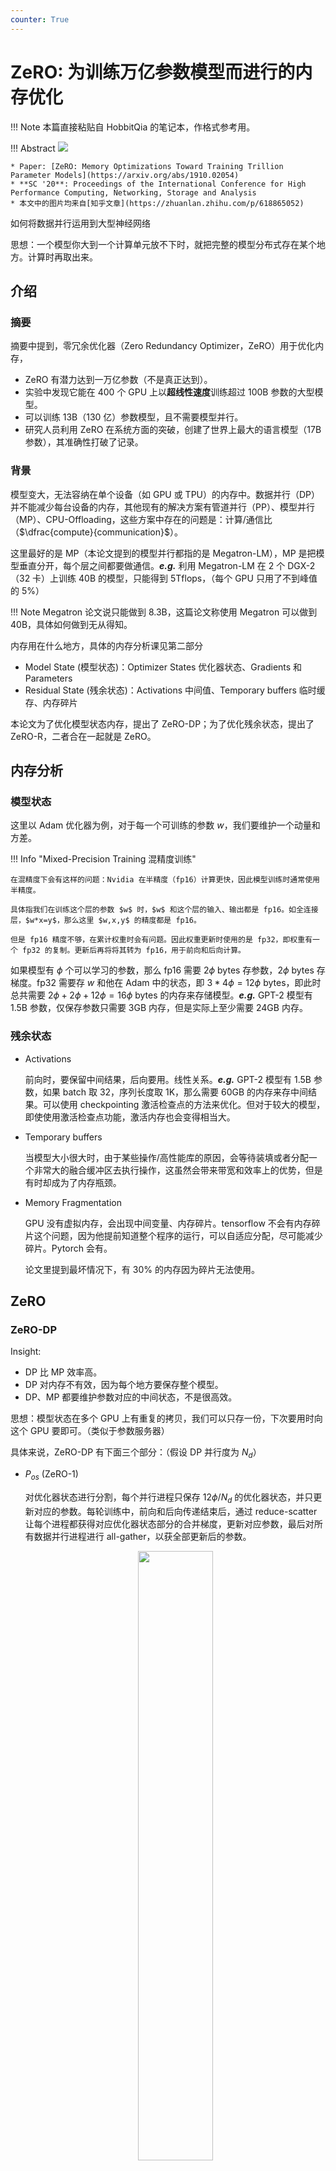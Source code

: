 ```yaml
---
counter: True   
---
```


# ZeRO: 为训练万亿参数模型而进行的内存优化

!!! Note
    本篇直接粘贴自 HobbitQia 的笔记本，作格式参考用。

!!! Abstract
    ![](https://cdn.hobbitqia.cc/20240213224428.png)

    * Paper: [ZeRO: Memory Optimizations Toward Training Trillion Parameter Models](https://arxiv.org/abs/1910.02054)
    * **SC '20**: Proceedings of the International Conference for High Performance Computing, Networking, Storage and Analysis
    * 本文中的图片均来自[知乎文章](https://zhuanlan.zhihu.com/p/618865052)

如何将数据并行运用到大型神经网络

思想：一个模型你大到一个计算单元放不下时，就把完整的模型分布式存在某个地方。计算时再取出来。

## 介绍

### 摘要

摘要中提到，零冗余优化器（Zero Redundancy Optimizer，ZeRO）用于优化内存，

* ZeRO 有潜力达到一万亿参数（不是真正达到）。
* 实验中发现它能在 400 个 GPU 上以**超线性速度**训练超过 100B 参数的大型模型。
* 可以训练 13B（130 亿）参数模型，且不需要模型并行。
* 研究人员利用 ZeRO 在系统方面的突破，创建了世界上最大的语言模型（17B 参数），其准确性打破了记录。

<!-- 做一个系统能做多大，训练一个更大的模型精度更好。 -->

### 背景

模型变大，无法容纳在单个设备（如 GPU 或 TPU）的内存中。数据并行（DP）并不能减少每台设备的内存，其他现有的解决方案有管道并行（PP）、模型并行（MP）、CPU-Offloading，这些方案中存在的问题是：计算/通信比（$\dfrac{compute}{communication}$）。

这里最好的是 MP（本论文提到的模型并行都指的是 Megatron-LM），MP 是把模型垂直分开，每个层之间都要做通信。***e.g.*** 利用 Megatron-LM 在 2 个 DGX-2（32 卡）上训练 40B 的模型，只能得到 5Tflops，（每个 GPU 只用了不到峰值的 5%）

!!! Note
    Megatron 论文说只能做到 8.3B，这篇论文称使用 Megatron 可以做到 40B，具体如何做到无从得知。

内存用在什么地方，具体的内存分析课见第二部分

* Model State (模型状态)：Optimizer States 优化器状态、Gradients 和 Parameters
* Residual State (残余状态)：Activations 中间值、Temporary buffers 临时缓存、内存碎片

本论文为了优化模型状态内存，提出了 ZeRO-DP；为了优化残余状态，提出了 ZeRO-R，二者合在一起就是 ZeRO。

<!-- ZeRO 和 MP -->

<!-- Extended Introduction 这样写不好 -->

<!-- 第二部分略过

CPU: PCI-E

内存分析，内存放在什么地方  -->

<!-- 罗里吧嗦 -->

## 内存分析

### 模型状态

这里以 Adam 优化器为例，对于每一个可训练的参数 $w$，我们要维护一个动量和方差。

!!! Info "Mixed-Precision Training 混精度训练"

    在混精度下会有这样的问题：Nvidia 在半精度（fp16）计算更快，因此模型训练时通常使用半精度。

    具体指我们在训练这个层的参数 $w$ 时，$w$ 和这个层的输入、输出都是 fp16。如全连接层，$w*x=y$，那么这里 $w,x,y$ 的精度都是 fp16。
    
    但是 fp16 精度不够，在累计权重时会有问题。因此权重更新时使用的是 fp32，即权重有一个 fp32 的复制。更新后再将将其转为 fp16，用于前向和后向计算。

如果模型有 $\phi$ 个可以学习的参数，那么 fp16 需要 $2\phi$ bytes 存参数，$2\phi$ bytes 存梯度。fp32 需要存 $w$ 和他在 Adam 中的状态，即 $3*4\phi = 12\phi$ bytes，即此时总共需要 $2\phi+2\phi+12\phi=16\phi$ bytes 的内存来存储模型。***e.g.*** GPT-2 模型有 1.5B 参数，仅保存参数只需要 3GB 内存，但是实际上至少需要 24GB 内存。

### 残余状态

* Activations

    前向时，要保留中间结果，后向要用。线性关系。***e.g.*** GPT-2 模型有 1.5B 参数，如果 batch 取 32，序列长度取 1K，那么需要 60GB 的内存来存中间结果。可以使用 checkpointing 激活检查点的方法来优化。但对于较大的模型，即使使用激活检查点功能，激活内存也会变得相当大。

* Temporary buffers

    当模型大小很大时，由于某些操作/高性能库的原因，会等待装填或者分配一个非常大的融合缓冲区去执行操作，这虽然会带来带宽和效率上的优势，但是有时却成为了内存瓶颈。

* Memory Fragmentation

    GPU 没有虚拟内存，会出现中间变量、内存碎片。tensorflow 不会有内存碎片这个问题，因为他提前知道整个程序的运行，可以自适应分配，尽可能减少碎片。Pytorch 会有。

    论文里提到最坏情况下，有 30% 的内存因为碎片无法使用。

## ZeRO 
<!-- 没必要这么写 -->

### ZeRO-DP

Insight: 

* DP 比 MP 效率高。
* DP 对内存不有效，因为每个地方要保存整个模型。
* DP、MP 都要维护参数对应的中间状态，不是很高效。

思想：模型状态在多个 GPU 上有重复的拷贝，我们可以只存一份，下次要用时向这个 GPU 要即可。（类似于参数服务器）

具体来说，ZeRO-DP 有下面三个部分：（假设 DP 并行度为 $N_d$）

* $P_{os}$ (ZeRO-1)

    对优化器状态进行分割，每个并行进程只保存 $12 \phi / N_d$ 的优化器状态，并只更新对应的参数。每轮训练中，前向和后向传递结束后，通过 reduce-scatter 让每个进程都获得对应优化器状态部分的合并梯度，更新对应参数，最后对所有数据并行进程进行 all-gather，以获全部更新后的参数。
    <div align=center><img src = "https://pic4.zhimg.com/80/v2-e8ecfe11b42f0c2fc115100d188497b7_1440w.webp" width =50%></div>

    此时单卡通信量为 $\phi(reduce-scatter)+\phi(all-gather)=2\phi$.

* $P_{os+g}$ (ZeRO-2)

    对梯度进行分割，每个并行进程只保存 $2\phi / N_d$ 的梯度。每轮训练中，前向和后向传递结束后每个进程都得到的是完整梯度，通过 reduce-scatter 让每个进程都获得对应梯度部分的合并梯度，其他的梯度都丢掉，随后更新对应参数，最后对所有数据并行进程进行 all-gather，以获全部更新后的参数。
    <div align=center><img src = "https://pic4.zhimg.com/80/v2-3dd79addc9cbe6eb3d22a49037f6e087_1440w.webp" width =50%></div>

    此时单卡通信量为 $\phi(reduce-scatter)+\phi(all-gather)=2\phi$.

* $P_{ps+g+p}$ (ZeRO-3)

    对参数进行分割，每个并行进程只保存 $2\phi / N_d$ 的参数。每轮训练中，在 forward 时，对参数做 all-gather，forward 结束丢掉其他参数；在 backward 时同理，对参数做 all-gather。前向和后向结束后得到完整的梯度，做 reduce-scatter，更新对应参数，随后抛弃其他部分的梯度，最后不需要再做 all-gather（因为本来就只维护一部分参数）。

    此时单卡通信量为 $\phi(reduce-scatter)+2*\phi(all-gather)=3\phi$.

    <div align=center><img src = "https://pic1.zhimg.com/80/v2-ade8d5f51d46b23ef7b25cf73248853c_1440w.webp" width =50%></div>

可以看到，ZeRO-1/ZeRO-2 不会带来额外的通信量，而 ZeRO-3 的通信量是朴素 DP 的 1.5 倍。

ZeRO-DP 中不同优化的每设备内存消耗量：
<div align=center><img src = "https://cdn.hobbitqia.cc/20240213203722.png" width =60%></div>

黑体表示能放到一张卡内（32GB V100 GPUs）。因此理论上 4 卡就放得下 7.5B 的模型，且理论上可以做到 1T 参数的模型。（但只考虑了模型状态，还没有中间状态的内存占用）

### ZeRO-R

具体来说：

* $P_a$

    Megatron-LM 每层的 Activations Memory 都对每个 GPU 复制了一份。可以把它切成很多块，每个 GPU 保存一部分，一旦计算出模型层的前向传播，输入 Activation 就会在所有 MP 进程中进行分区，直到在反向传播期间再次需要太时，我们进行 all-gather 操作。（类似于 activation 重算），这里是用带宽来换空间，区别在于不是真的重算，只是存在不同地方。

    此外，在模型非常大、设备内存非常有限的情况下，这些分区激活检查点也可以卸载到 CPU，从而将激活内存开销降至几乎为零，但需要额外的通信成本。

* $C_B$
    
    开一个固定大小的 buffer，用的时候分配，不用的时候拿掉（常见优化）。填满了再把里面的内容发出去，这样可以有效地利用带宽。

    类似于网络中的思想，我们可以算一个超时，如果指定时间内没有把缓冲区填满，就把 buffer 缩小。

* $M_D$

    内存碎片有 short-lived，有 long-lived，做内存整理。一直要维护的张量放在一起，其他的内存可以随时分配、析构。

在基于 Megatron-LM 的模型并行中，每个 transformer 块需要 $12\times seq\_length \times hidden\_dim$ 的通信量，这是因为它在前向传播、前向重新计算和反向传播中各有两次 all-reduce 操作，每次操作的通信量是消息大小的两倍，即 $2\phi$。使用了 $P_a$ 技术后，每次 Activation Checkpoints 需要一个额外的 all-reduce 操作，增加了 $seq\_length \times hidden\_dim$ 的通信量。

此外，当 MP 和 DP 一起使用时，$P_a$ 的引入能够允许更大的 batch size，这反过来可以将数据并行的通信量减少一个数量级。

我们还可以通过 $P_{a+cpu}$ 将激活检查点卸载到 CPU，从而将激活内存需求降至几乎为零，但与 $P_a$ 相比，CPU 内存间的数据移动量增加了 2 倍。

## 实验

实验环境：

* ZeRO-100B（参数有 170B 的模型）
* 硬件：25 个 DGX-2，400 块 V100 GPU，连接是 100GBps
* baseline: Megatron-LM

结果如图：
<div align=center><img src = "https://cdn.hobbitqia.cc/20240213223601.png" width =60%></div>

当达到 40 billion 参数时，Megatron 需要跨机器做模型并行，需要做大量的通讯，可以看到 baseline 很低（不能算很好的 baseline，因为别人本身不是这么设计的）

超线性增长：
<div align=center><img src = "https://cdn.hobbitqia.cc/20240213223658.png" width =60%></div>

卡增多，可以把模型分到更多的卡上，每台机器拿到的 batch 变大，好处：每块卡每次运算的矩阵变大了（能更好地使用单机 GPU 的核），通讯没有发生变化。（计算变多，通讯不变，因此计算通讯比提高）这里没有考虑收敛。

需要注意的是测性能和真正训练模型是不同的，论文里提到只训练了 17B 参数的模型，前面说的 170B 的模型只是用来测性能。

<!-- 革命性，有一点自夸，没有用到 hpc 里的新技术 -->

## 结论和评论

论文中可以看到 ZeRO 算法相对比较简单，每次 all reduced 时不需要把结果 reduce 到所有 GPU 上，而是每个 GPU 负责自己的一块，只维护自己的。当需要用到完整的数据时，再重新发送得到完整数据。用通讯换内存。

个人的评论如下：（结合了部分其他人的评论）

* 这篇的写作比较啰嗦，第一节过于简单和跳跃，后面的内容比较慢，读起来费力。反复提到了 Megatron 这篇文章，但没有提 Megatron 到底是什么技术。
* 虽然论文声称 ZeRO 是一个革命性的新技术，但实际上核心思想是很简单的，而且从以前的论文、实践中也能看到类似的思想。同时在计算机网络、分布式系统里面也有类似的处理。
* 论文依然是系统领域经典的思路：做一个系统能做多大，训练一个更大的模型精度更好。
<!-- * 要想在这个领域有所突破，系统的基础很重要。 -->

## 参考资料

* [Mu Li 的 b 站视频“Zero 论文精读”](https://www.bilibili.com/video/BV1tY411g7ZT/?spm_id_from=333.999.0.0&vd_source=42ff0a2bcd6c17897aa255997a3011c5)。
* [知乎文章“ZeRO: Zero Redundancy Optimizer，一篇就够了。”](https://zhuanlan.zhihu.com/p/663517415)，对本篇论文分析，附录介绍了几种常见的通信方式（all-gather, all-reduce, reduce-scatter）。
* [知乎文章“数据并行上篇(DP, DDP与ZeRO)”](https://zhuanlan.zhihu.com/p/617133971)，有对 Ring-AllReduce 的分析。
* [知乎文章“数据并行下篇( DeepSpeed ZeRO，零冗余优化)”](https://zhuanlan.zhihu.com/p/618865052)。